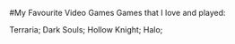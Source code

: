 #My Favourite Video Games
Games that I love and played:

Terraria;    Dark Souls;    Hollow Knight;    Halo;
